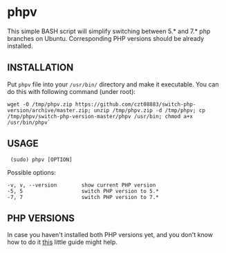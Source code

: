 phpv
====

This simple BASH script will simplify switching between 5.* and 7.* php branches on Ubuntu.
Corresponding PHP versions should be already installed.

INSTALLATION
------------
Put `phpv` file into your `/usr/bin/` directory and make it executable.
You can do this with following command (under root):

```
wget -O /tmp/phpv.zip https://github.com/czt08883/switch-php-version/archive/master.zip; unzip /tmp/phpv.zip -d /tmp/phpv; cp /tmp/phpv/switch-php-version-master/phpv /usr/bin; chmod a+x /usr/bin/phpv`
```

USAGE
-----
     (sudo) phpv [OPTION]

Possible options:

    -v, v, --version        show current PHP version
    -5, 5                   switch PHP version to 5.*
    -7, 7                   switch PHP version to 7.*
    

PHP VERSIONS
------------
In case you haven't installed both PHP versions yet, and you don't know how to do it
[this](https://lornajane.net/posts/2016/php-7-0-and-5-6-on-ubuntu) little guide might help.

